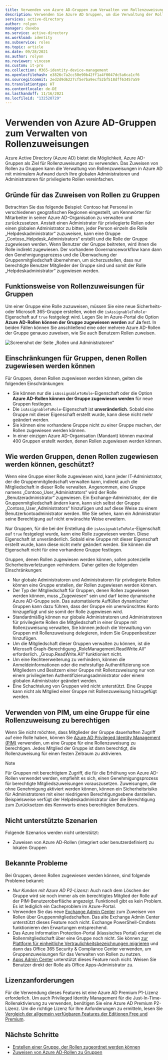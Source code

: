 ```yaml
---
title: Verwenden von Azure AD-Gruppen zum Verwalten von Rollenzuweisungen – Azure Active Directory
description: Verwenden Sie Azure AD Gruppen, um die Verwaltung der Rollenzuweisung in Azure Active Directory zu vereinfachen.
services: active-directory
author: rolyon
manager: daveba
ms.service: active-directory
ms.workload: identity
ms.subservice: roles
ms.topic: article
ms.date: 09/28/2021
ms.author: rolyon
ms.reviewer: vincesm
ms.custom: it-pro
ms.collection: M365-identity-device-management
ms.openlocfilehash: e3826c7a2cc50e90b42ff1a4f0047dc5a6ca1cf6
ms.sourcegitcommit: 2ed2d9d6227cf5e7ba9ecf52bf518dff63457a59
ms.translationtype: HT
ms.contentlocale: de-DE
ms.lasthandoff: 11/16/2021
ms.locfileid: "132520729"
---
```

# <a name="use-azure-ad-groups-to-manage-role-assignments"></a>Verwenden von Azure AD-Gruppen zum Verwalten von Rollenzuweisungen

Azure Active Directory (Azure AD) bietet die Möglichkeit, Azure AD-Gruppen als Ziel für Rollenzuweisungen zu verwenden. Das Zuweisen von Rollen zu Gruppen kann die Verwaltung von Rollenzuweisungen in Azure AD mit minimalem Aufwand durch Ihre globalen Administratoren und Administratoren für privilegierte Rollen vereinfachen.

## <a name="why-assign-roles-to-groups"></a>Gründe für das Zuweisen von Rollen zu Gruppen

Betrachten Sie das folgende Beispiel: Contoso hat Personal in verschiedenen geografischen Regionen eingestellt, um Kennwörter für Mitarbeiter in seiner Azure AD-Organisation zu verwalten und zurückzusetzen. Anstatt einen Administrator für privilegierte Rollen oder einen globalen Administrator zu bitten, jeder Person einzeln die Rolle „Helpdeskadministrator“ zuzuweisen, kann eine Gruppe „Contoso_Helpdesk_Administrators“ erstellt und die Rolle der Gruppe zugewiesen werden. Wenn Benutzer der Gruppe beitreten, wird ihnen die Rolle indirekt zugewiesen. Der vorhandene Governanceworkflow kann dann den Genehmigungsprozess und die Überwachung der Gruppenmitgliedschaft übernehmen, um sicherzustellen, dass nur berechtigte Benutzer Mitglieder der Gruppe sind und somit der Rolle „Helpdeskadministrator“ zugewiesen werden.

## <a name="how-role-assignments-to-groups-work"></a>Funktionsweise von Rollenzuweisungen für Gruppen

Um einer Gruppe eine Rolle zuzuweisen, müssen Sie eine neue Sicherheits- oder Microsoft 365-Gruppe erstellen, wobei die `isAssignableToRole`-Eigenschaft auf `true` festgelegt wird. Legen Sie im Azure-Portal die Option **Azure AD-Rollen können der Gruppe zugewiesen werden** auf **Ja** fest. In beiden Fällen können Sie anschließend eine oder mehrere Azure AD-Rollen der Gruppe genauso zuweisen, wie Sie auch Benutzern Rollen zuweisen.

![Screenshot der Seite „Rollen und Administratoren“](./media/groups-concept/role-assignable-group.png)

## <a name="restrictions-for-role-assignable-groups"></a>Einschränkungen für Gruppen, denen Rollen zugewiesen werden können

Für Gruppen, denen Rollen zugewiesen werden können, gelten die folgenden Einschränkungen:

- Sie können nur die `isAssignableToRole`-Eigenschaft oder die Option **Azure AD-Rollen können der Gruppe zugewiesen werden** für neue Gruppen festlegen.
- Die `isAssignableToRole`-Eigenschaft ist **unveränderlich**. Sobald eine Gruppe mit dieser Eigenschaft erstellt wurde, kann diese nicht mehr geändert werden.
- Sie können eine vorhandene Gruppe nicht zu einer Gruppe machen, der Rollen zugewiesen werden können.
- In einer einzigen Azure AD-Organisation (Mandant) können maximal 400 Gruppen erstellt werden, denen Rollen zugewiesen werden können.

## <a name="how-are-role-assignable-groups-protected"></a>Wie werden Gruppen, denen Rollen zugewiesen werden können, geschützt?

Wenn eine Gruppe einer Rolle zugewiesen wird, kann jeder IT-Administrator, der die Gruppenmitgliedschaft verwalten kann, indirekt auch die Mitgliedschaft in dieser Rolle verwalten. Angenommen, eine Gruppe namens „Contoso_User_Administrators“ wird der Rolle „Benutzeradministrator“ zugewiesen. Ein Exchange-Administrator, der die Gruppenmitgliedschaft ändern kann, kann sich selbst der Gruppe „Contoso_User_Administrators“ hinzufügen und auf diese Weise zu einem Benutzerkontoadministrator werden. Wie Sie sehen, kann ein Administrator seine Berechtigung auf nicht erwünschte Weise erweitern.

Nur Gruppen, für die bei der Erstellung die `isAssignableToRole`-Eigenschaft auf `true` festgelegt wurde, kann eine Rolle zugewiesen werden. Diese Eigenschaft ist unveränderlich. Sobald eine Gruppe mit dieser Eigenschaft erstellt wurde, kann diese nicht mehr geändert werden. Sie können die Eigenschaft nicht für eine vorhandene Gruppe festlegen.

Gruppen, denen Rollen zugewiesen werden können, sollen potenzielle Sicherheitsverletzungen verhindern. Daher gelten die folgenden Einschränkungen:

- Nur globale Administratoren und Administratoren für privilegierte Rollen können eine Gruppe erstellen, der Rollen zugewiesen werden können.
- Der Typ der Mitgliedschaft für Gruppen, denen Rollen zugewiesen werden können, muss „Zugewiesen“ sein und darf keine dynamische Azure AD-Gruppe sein. Das automatisierte Auffüllen dynamischer Gruppen kann dazu führen, dass der Gruppe ein unerwünschtes Konto hinzugefügt und sie somit der Rolle zugewiesen wird.
- Standardmäßig können nur globale Administratoren und Administratoren für privilegierte Rollen die Mitgliedschaft in einer Gruppe mit Rollenzuweisung verwalten, Sie können jedoch die Verwaltung von Gruppen mit Rollenzuweisung delegieren, indem Sie Gruppenbesitzer hinzufügen.
- Um die Mitgliedschaft dieser Gruppen verwalten zu können, ist die Microsoft Graph-Berechtigung „RoleManagement.ReadWrite.All“ erforderlich. „Group.ReadWrite.All“ funktioniert nicht.
- Um eine Rechteerweiterung zu verhindern, können die Anmeldeinformationen oder die mehrstufige Authentifizierung von Mitgliedern und Besitzern einer Gruppe mit Rollenzuweisung nur von einem privilegierten Authentifizierungsadministrator oder einem globalen Administrator geändert werden.
- Eine Schachtelung von Gruppen wird nicht unterstützt. Eine Gruppe kann nicht als Mitglied einer Gruppe mit Rollenzuweisung hinzugefügt werden.

## <a name="use-pim-to-make-a-group-eligible-for-a-role-assignment"></a>Verwenden von PIM, um eine Gruppe für eine Rollenzuweisung zu berechtigen

Wenn Sie nicht möchten, dass Mitglieder der Gruppe dauerhaften Zugriff auf eine Rolle haben, können Sie [Azure AD Privileged Identity Management (PIM)](../privileged-identity-management/pim-configure.md) verwenden, um eine Gruppe für eine Rollenzuweisung zu berechtigen. Jedes Mitglied der Gruppe ist dann berechtigt, die Rollenzuweisung für einen festen Zeitraum zu aktivieren.

> [!NOTE]
> Für Gruppen mit berechtigtem Zugriff, die für die Erhöhung von Azure AD-Rollen verwendet werden, empfiehlt es sich, einen Genehmigungsprozess für berechtigte Mitgliedszuweisungen vorauszusetzen. Zuweisungen, die ohne Genehmigung aktiviert werden können, können ein Sicherheitsrisiko für Administratoren mit einer niedrigeren Berechtigungsebene darstellen. Beispielsweise verfügt der Helpdeskadministrator über die Berechtigung zum Zurücksetzen des Kennworts eines berechtigten Benutzers.

## <a name="scenarios-not-supported"></a>Nicht unterstützte Szenarien

Folgende Szenarios werden nicht unterstützt:  

- Zuweisen von Azure AD-Rollen (integriert oder benutzerdefiniert) zu lokalen Gruppen

## <a name="known-issues"></a>Bekannte Probleme

Bei Gruppen, denen Rollen zugewiesen werden können, sind folgende Probleme bekannt:

- *Nur Kunden mit Azure AD P2-Lizenz*: Auch nach dem Löschen der Gruppe wird sie noch immer als ein berechtigtes Mitglied der Rolle auf der PIM-Benutzeroberfläche angezeigt. Funktionell gibt es kein Problem. Es ist lediglich ein Cacheproblem im Azure-Portal.  
- Verwenden Sie das neue [Exchange Admin Center](https://admin.exchange.microsoft.com/) zum Zuweisen von Rollen über Gruppenmitgliedschaften. Das alte Exchange Admin Center unterstützt dieses Feature noch nicht. Exchange PowerShell-Cmdlets funktionieren den Erwartungen entsprechend.
- Das Azure Information Protection-Portal (klassisches Portal) erkennt die Rollenmitgliedschaft über eine Gruppe noch nicht. Sie können [zur Plattform für einheitliche Vertraulichkeitsbezeichnungen migrieren](/azure/information-protection/configure-policy-migrate-labels) und dann das Office 365 Security & Compliance Center verwenden, um Gruppenzuweisungen für das Verwalten von Rollen zu nutzen.
- [Apps Admin Center](https://config.office.com/) unterstützt dieses Feature noch nicht. Weisen Sie Benutzer direkt der Rolle als Office Apps-Administrator zu.

## <a name="license-requirements"></a>Lizenzanforderungen

Für die Verwendung dieses Features ist eine Azure AD Premium P1-Lizenz erforderlich. Um auch Privileged Identity Management für die Just-In-Time-Rollenaktivierung zu verwenden, benötigen Sie eine Azure AD Premium P2-Lizenz. Um die richtige Lizenz für Ihre Anforderungen zu ermitteln, lesen Sie [Vergleich der allgemein verfügbaren Features der Editionen Free und Premium](https://www.microsoft.com/security/business/identity-access-management/azure-ad-pricing).

## <a name="next-steps"></a>Nächste Schritte

- [Erstellen einer Gruppe, der Rollen zugeordnet werden können](groups-create-eligible.md)
- [Zuweisen von Azure AD-Rollen zu Gruppen](groups-assign-role.md)
